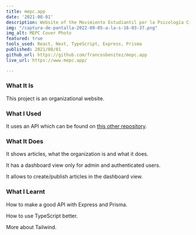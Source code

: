 ```yaml
---
title: mepc.app
date: '2021-08-01'
description: Website of the Movimiento Estudiantil por la Psicología Científica (MEPC)
img: "/captura-de-pantalla-2022-09-05-a-la-s-16-03-37.png"
img_alt: MEPC Cover Photo
featured: true
tools_used: React, Next, TypeScript, Express, Prisma
published: 2021/08/01
github_url: https://github.com/francosbenitez/mepc.app
live_url: https://www.mepc.app/

---
```

### What It Is

This project is an organizational website.

### What I Used

It uses an API which can be found on [this other repository](https://github.com/francosbenitez/mepc-backend "this other repository").

### What It Does

It shows articles, what the organization is and what it does.

It has a dashboard view only for admin and authenticated users.

It allows to create/publish articles in the dashboard view.

### What I Learnt

How to make a good API with Express and Prisma.

How to use TypeScript better.

More about Tailwind.